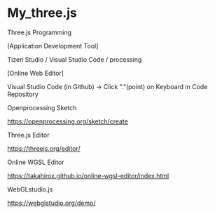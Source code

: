 # My_three.js
Three.js Programming

[Application Development Tool]

Tizen Studio / Visual Studio Code / processing

[Online Web Editor]

Visual Studio Code (in Github) -> Click "."(point) on Keyboard in Code Repository

Openprocessing Sketch

https://openprocessing.org/sketch/create

Three.js Editor

https://threejs.org/editor/


Online WGSL Editor

https://takahirox.github.io/online-wgsl-editor/index.html

WebGLstudio.js

https://webglstudio.org/demo/
